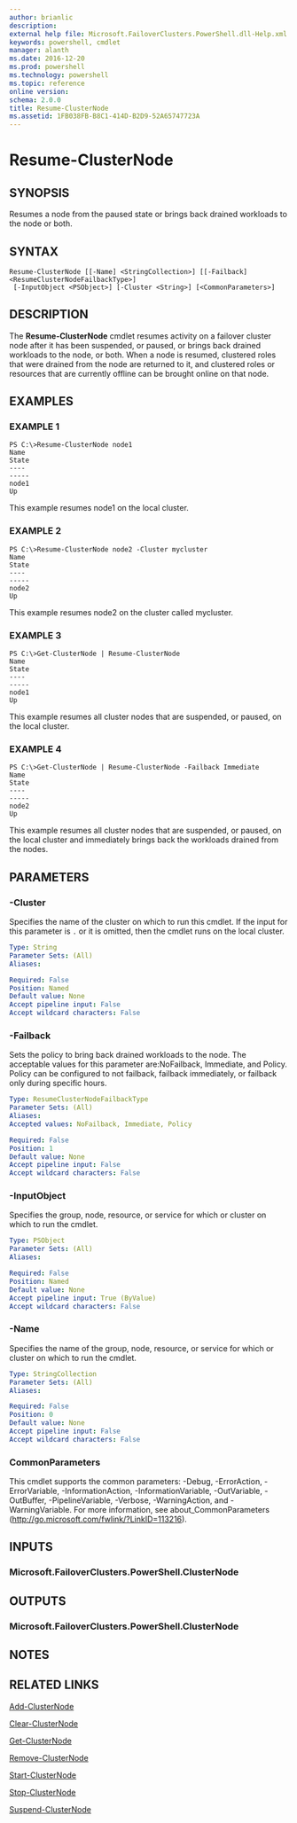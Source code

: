 ```yaml
---
author: brianlic
description: 
external help file: Microsoft.FailoverClusters.PowerShell.dll-Help.xml
keywords: powershell, cmdlet
manager: alanth
ms.date: 2016-12-20
ms.prod: powershell
ms.technology: powershell
ms.topic: reference
online version: 
schema: 2.0.0
title: Resume-ClusterNode
ms.assetid: 1FB038FB-B8C1-414D-B2D9-52A65747723A
---
```


# Resume-ClusterNode

## SYNOPSIS
Resumes a node from the paused state or brings back drained workloads to the node or both.

## SYNTAX

```
Resume-ClusterNode [[-Name] <StringCollection>] [[-Failback] <ResumeClusterNodeFailbackType>]
 [-InputObject <PSObject>] [-Cluster <String>] [<CommonParameters>]
```

## DESCRIPTION
The **Resume-ClusterNode** cmdlet resumes activity on a failover cluster node after it has been suspended, or paused, or brings back drained workloads to the node, or both.
When a node is resumed, clustered roles that were drained from the node are returned to it, and clustered roles or resources that are currently offline can be brought online on that node.

## EXAMPLES

### EXAMPLE 1
```
PS C:\>Resume-ClusterNode node1
Name                                                                      State 
----                                                                      ----- 
node1                                                                        Up
```

This example resumes node1 on the local cluster.

### EXAMPLE 2
```
PS C:\>Resume-ClusterNode node2 -Cluster mycluster
Name                                                                      State 
----                                                                      ----- 
node2                                                                        Up
```

This example resumes node2 on the cluster called mycluster.

### EXAMPLE 3
```
PS C:\>Get-ClusterNode | Resume-ClusterNode
Name                                                                      State 
----                                                                      ----- 
node1                                                                        Up
```

This example resumes all cluster nodes that are suspended, or paused, on the local cluster.

### EXAMPLE 4
```
PS C:\>Get-ClusterNode | Resume-ClusterNode -Failback Immediate
Name                                                                      State 
----                                                                      ----- 
node2                                                                        Up
```

This example resumes all cluster nodes that are suspended, or paused, on the local cluster and immediately brings back the workloads drained from the nodes.

## PARAMETERS

### -Cluster
Specifies the name of the cluster on which to run this cmdlet.
If the input for this parameter is `.` or it is omitted, then the cmdlet runs on the local cluster.

```yaml
Type: String
Parameter Sets: (All)
Aliases: 

Required: False
Position: Named
Default value: None
Accept pipeline input: False
Accept wildcard characters: False
```

### -Failback
Sets the policy to bring back drained workloads to the node.
The acceptable values for this parameter are:NoFailback, Immediate, and Policy.
Policy can be configured to not failback, failback immediately, or failback only during specific hours.

```yaml
Type: ResumeClusterNodeFailbackType
Parameter Sets: (All)
Aliases: 
Accepted values: NoFailback, Immediate, Policy

Required: False
Position: 1
Default value: None
Accept pipeline input: False
Accept wildcard characters: False
```

### -InputObject
Specifies the group, node, resource, or service for which or cluster on which to run the cmdlet.

```yaml
Type: PSObject
Parameter Sets: (All)
Aliases: 

Required: False
Position: Named
Default value: None
Accept pipeline input: True (ByValue)
Accept wildcard characters: False
```

### -Name
Specifies the name of the group, node, resource, or service for which or cluster on which to run the cmdlet.

```yaml
Type: StringCollection
Parameter Sets: (All)
Aliases: 

Required: False
Position: 0
Default value: None
Accept pipeline input: False
Accept wildcard characters: False
```

### CommonParameters
This cmdlet supports the common parameters: -Debug, -ErrorAction, -ErrorVariable, -InformationAction, -InformationVariable, -OutVariable, -OutBuffer, -PipelineVariable, -Verbose, -WarningAction, and -WarningVariable. For more information, see about_CommonParameters (http://go.microsoft.com/fwlink/?LinkID=113216).

## INPUTS

### Microsoft.FailoverClusters.PowerShell.ClusterNode

## OUTPUTS

### Microsoft.FailoverClusters.PowerShell.ClusterNode

## NOTES

## RELATED LINKS

[Add-ClusterNode](./Add-ClusterNode.md)

[Clear-ClusterNode](./Clear-ClusterNode.md)

[Get-ClusterNode](./Get-ClusterNode.md)

[Remove-ClusterNode](./Remove-ClusterNode.md)

[Start-ClusterNode](./Start-ClusterNode.md)

[Stop-ClusterNode](./Stop-ClusterNode.md)

[Suspend-ClusterNode](./Suspend-ClusterNode.md)

